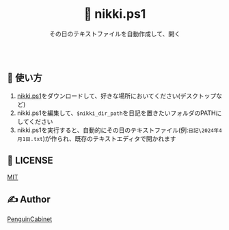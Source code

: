 <div align="center">

# 📘 nikki.ps1


その日のテキストファイルを自動作成して、開く

<br>
<br>
</div>

## 🔨 使い方
1. [nikki.ps1](https://github.com/PenguinCabinet/nikki.ps1/blob/main/nikki.ps1)をダウンロードして、好きな場所においてください(デスクトップなど)
2. nikki.ps1を編集して、`$nikki_dir_path`を日記を置きたいフォルダのPATHにしてください
3. nikki.ps1を実行すると、自動的にその日のテキストファイル(例:`日記\2024年4月1日.txt`)が作られ、既存のテキストエディタで開かれます

## 🎫 LICENSE

[MIT](./LICENSE)

## ✍ Author

[PenguinCabinet](https://github.com/PenguinCabinet)
